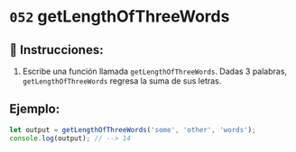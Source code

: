 # `052` getLengthOfThreeWords

## 📝 Instrucciones:

1. Escribe una función llamada `getLengthOfThreeWords`. Dadas 3 palabras, `getLengthOfThreeWords` regresa la suma de sus letras.

## Ejemplo:

```Javascript
let output = getLengthOfThreeWords('some', 'other', 'words');
console.log(output); // --> 14
```